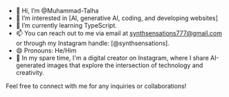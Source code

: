 - 👋 Hi, I’m @Muhammad-Talha
- 👀 I’m interested in [AI, generative AI, coding, and developing websites]
- 🌱 I’m currently learning TypeScript.
- 📫 You can reach out to me via email at synthsensations777@gmail.com or through my Instagram handle: [@synthsensations].
- 😄 Pronouns: He/Him
- 🌟 In my spare time, I'm a digital creator on Instagram, where I share AI-generated images that explore the intersection of technology and creativity.

Feel free to connect with me for any inquiries or collaborations!
<!---
Muhammad-Talha33/Muhammad-Talha33 is a ✨ special ✨ repository because its `README.md` (this file) appears on your GitHub profile.
You can click the Preview link to take a look at your changes.
--->
